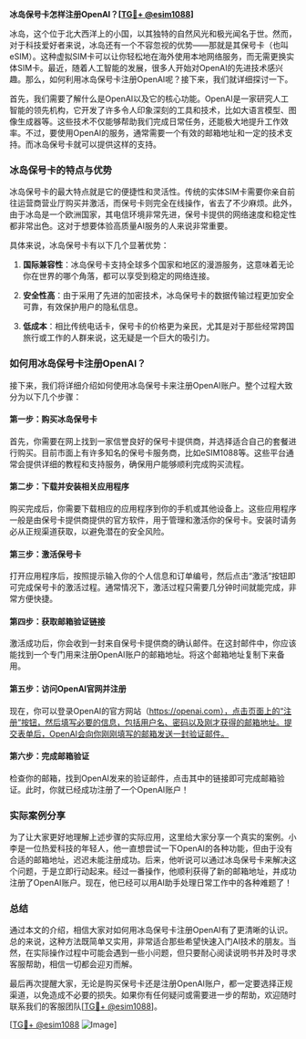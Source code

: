 **冰岛保号卡怎样注册OpenAI？[[TG💪+ @esim1088](https://t.me/s/esim1088)]**

冰岛，这个位于北大西洋上的小国，以其独特的自然风光和极光闻名于世。然而，对于科技爱好者来说，冰岛还有一个不容忽视的优势——那就是其保号卡（也叫eSIM）。这种虚拟SIM卡可以让你轻松地在海外使用本地网络服务，而无需更换实体SIM卡。最近，随着人工智能的发展，很多人开始对OpenAI的先进技术感兴趣。那么，如何利用冰岛保号卡注册OpenAI呢？接下来，我们就详细探讨一下。

首先，我们需要了解什么是OpenAI以及它的核心功能。OpenAI是一家研究人工智能的领先机构，它开发了许多令人印象深刻的工具和技术，比如大语言模型、图像生成器等。这些技术不仅能够帮助我们完成日常任务，还能极大地提升工作效率。不过，要使用OpenAI的服务，通常需要一个有效的邮箱地址和一定的技术支持。而冰岛保号卡就可以提供这样的支持。

### 冰岛保号卡的特点与优势

冰岛保号卡的最大特点就是它的便捷性和灵活性。传统的实体SIM卡需要你亲自前往运营商营业厅购买并激活，而保号卡则完全在线操作，省去了不少麻烦。此外，由于冰岛是一个欧洲国家，其电信环境非常先进，保号卡提供的网络速度和稳定性都非常出色。这对于想要体验高质量AI服务的人来说非常重要。

具体来说，冰岛保号卡有以下几个显著优势：

1. **国际兼容性**：冰岛保号卡支持全球多个国家和地区的漫游服务，这意味着无论你在世界的哪个角落，都可以享受到稳定的网络连接。
   
2. **安全性高**：由于采用了先进的加密技术，冰岛保号卡的数据传输过程更加安全可靠，有效保护用户的隐私信息。

3. **低成本**：相比传统电话卡，保号卡的价格更为亲民，尤其是对于那些经常跨国旅行或工作的人群来说，这无疑是一个巨大的吸引力。

### 如何用冰岛保号卡注册OpenAI？

接下来，我们将详细介绍如何使用冰岛保号卡来注册OpenAI账户。整个过程大致分为以下几个步骤：

#### 第一步：购买冰岛保号卡

首先，你需要在网上找到一家信誉良好的保号卡提供商，并选择适合自己的套餐进行购买。目前市面上有许多知名的保号卡服务商，比如eSIM1088等。这些平台通常会提供详细的教程和支持服务，确保用户能够顺利完成购买流程。

#### 第二步：下载并安装相关应用程序

购买完成后，你需要下载相应的应用程序到你的手机或其他设备上。这些应用程序一般是由保号卡提供商提供的官方软件，用于管理和激活你的保号卡。安装时请务必从正规渠道获取，以避免潜在的安全风险。

#### 第三步：激活保号卡

打开应用程序后，按照提示输入你的个人信息和订单编号，然后点击“激活”按钮即可完成保号卡的激活过程。通常情况下，激活过程只需要几分钟时间就能完成，非常方便快捷。

#### 第四步：获取邮箱验证链接

激活成功后，你会收到一封来自保号卡提供商的确认邮件。在这封邮件中，你应该能找到一个专门用来注册OpenAI账户的邮箱地址。将这个邮箱地址复制下来备用。

#### 第五步：访问OpenAI官网并注册

现在，你可以登录OpenAI的官方网站（https://openai.com），点击页面上的“注册”按钮，然后填写必要的信息，包括用户名、密码以及刚才获得的邮箱地址。提交表单后，OpenAI会向你刚刚填写的邮箱发送一封验证邮件。

#### 第六步：完成邮箱验证

检查你的邮箱，找到OpenAI发来的验证邮件，点击其中的链接即可完成邮箱验证。此时，你就已经成功注册了一个OpenAI账户！

### 实际案例分享

为了让大家更好地理解上述步骤的实际应用，这里给大家分享一个真实的案例。小李是一位热爱科技的年轻人，他一直想尝试一下OpenAI的各种功能，但由于没有合适的邮箱地址，迟迟未能注册成功。后来，他听说可以通过冰岛保号卡来解决这个问题，于是立即行动起来。经过一番操作，他顺利获得了新的邮箱地址，并成功注册了OpenAI账户。现在，他已经可以用AI助手处理日常工作中的各种难题了！

### 总结

通过本文的介绍，相信大家对如何用冰岛保号卡注册OpenAI有了更清晰的认识。总的来说，这种方法既简单又实用，非常适合那些希望快速入门AI技术的朋友。当然，在实际操作过程中可能会遇到一些小问题，但只要耐心阅读说明书并及时寻求客服帮助，相信一切都会迎刃而解。

最后再次提醒大家，无论是购买保号卡还是注册OpenAI账户，都一定要选择正规渠道，以免造成不必要的损失。如果你有任何疑问或需要进一步的帮助，欢迎随时联系我们的客服团队[[TG💪+ @esim1088](https://t.me/s/esim1088)]。

[[TG💪+ @esim1088](https://t.me/s/esim1088) ![Image](https://i.postimg.cc/4NQfJmqS/Snipaste-2025-05-13-00-14-12.png)]
